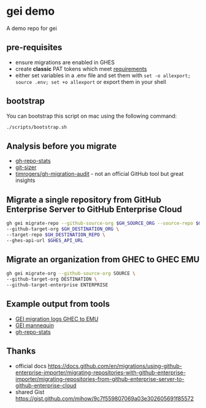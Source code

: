 # gei demo
A demo repo for gei

## pre-requisites
- ensure migrations are enabled in GHES
- create **classic** PAT tokens which meet [requirements](https://docs.github.com/en/enterprise-server@3.8/migrations/using-github-enterprise-importer/preparing-to-migrate-with-github-enterprise-importer/managing-access-for-github-enterprise-importer#personal-access-tokens-for-github-products)
- either set variables in a .env file and set them with `set -o allexport; source .env; set +o allexport` or export them in your shell


## bootstrap
You can bootstrap this script on mac using the following command:
```bash
./scripts/bootstrap.sh
```

## Analysis before you migrate
- [gh-repo-stats](https://github.com/mona-actions/gh-repo-stats/)
- [git-sizer](https://github.com/github/git-sizer#getting-started)
- [timrogers/gh-migration-audit](https://github.com/timrogers/gh-migration-audit) - not an official GitHub tool but great insights

## Migrate a single repository from GitHub Enterprise Server to GitHub Enterprise Cloud
```bash
gh gei migrate-repo --github-source-org $GH_SOURCE_ORG --source-repo $GH_SOURCE_REPO \
--github-target-org $GH_DESTINATION_ORG \
--target-repo $GH_DESTINATION_REPO \
--ghes-api-url $GHES_API_URL
```

## Migrate an organization from GHEC to GHEC EMU
```bash
gh gei migrate-org --github-source-org SOURCE \
--github-target-org DESTINATION \
--github-target-enterprise ENTERPRISE
```
## Example output from tools
- [GEI migration logs GHEC to EMU](./examples/gei-output/)
- [GEI mannequin](./examples/gei-output/our-ghec-org1-migrated-mannequin.csv)
- [gh-repo-stats](./examples/gh-repo-stats/)


## Thanks
- official docs
https://docs.github.com/en/migrations/using-github-enterprise-importer/migrating-repositories-with-github-enterprise-importer/migrating-repositories-from-github-enterprise-server-to-github-enterprise-cloud
- shared Gist https://gist.github.com/mihow/9c7f559807069a03e302605691f85572
